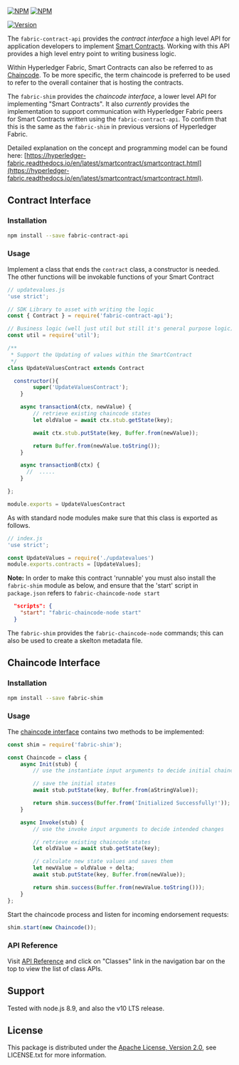 [![NPM](https://nodei.co/npm/fabric-contract-api.svg?downloads=true&downloadRank=true&stars=true)](https://nodei.co/npm/fabric-contract-api/)
[![NPM](https://nodei.co/npm/fabric-shim.svg?downloads=true&downloadRank=true&stars=true)](https://nodei.co/npm/fabric-shim/)


[![Version](https://badge.fury.io/js/fabric-shim.svg)](http://badge.fury.io/js/fabric-shim)

The `fabric-contract-api` provides the *contract interface*  a high level API for application developers to implement [Smart Contracts](https://hyperledger-fabric.readthedocs.io/en/latest/glossary.html#smart-contract). Working with this API provides a high level entry point to writing business logic.

Within Hyperledger Fabric, Smart Contracts can also be referred to as [Chaincode](https://hyperledger-fabric.readthedocs.io/en/latest/glossary.html#chaincode).  To be more specific, the term chaincode is preferred to be used to refer to the overall container that is hosting the contracts.

The `fabric-shim` provides the *chaincode interface*, a lower level API for implementing "Smart Contracts". It also _currently_ provides the implementation to support communication with Hyperledger Fabric peers for Smart Contracts written using the `fabric-contract-api`.  To confirm that this is the same as the `fabric-shim` in previous versions of Hyperledger Fabric.

Detailed explanation on the concept and programming model can be found here: [https://hyperledger-fabric.readthedocs.io/en/latest/smartcontract/smartcontract.html](https://hyperledger-fabric.readthedocs.io/en/latest/smartcontract/smartcontract.html).

## Contract Interface

### Installation

```sh
npm install --save fabric-contract-api
```

### Usage

Implement a class that ends the `contract` class, a constructor is needed.
The other functions will be invokable functions of your Smart Contract

```javascript
// updatevalues.js
'use strict';

// SDK Library to asset with writing the logic
const { Contract } = require('fabric-contract-api');

// Business logic (well just util but still it's general purpose logic)
const util = require('util');

/**
 * Support the Updating of values within the SmartContract
 */
class UpdateValuesContract extends Contract

  constructor(){
	   	super('UpdateValuesContract');
	}

	async transactionA(ctx, newValue) {
		// retrieve existing chaincode states
		let oldValue = await ctx.stub.getState(key);

		await ctx.stub.putState(key, Buffer.from(newValue));

		return Buffer.from(newValue.toString());
	}

	async transactionB(ctx) {
	  //  .....
	}

};

module.exports = UpdateValuesContract
```

As with standard node modules make sure that this class is exported as follows.
```javascript
// index.js
'use strict';

const UpdateValues = require('./updatevalues')
module.exports.contracts = [UpdateValues];
```

**Note:** In order to make this contract 'runnable' you must also install the `fabric-shim` module as below, and ensure that the 'start' script in `package.json` refers to `fabric-chaincode-node start`

```json
  "scripts": {
   	"start": "fabric-chaincode-node start"
  }
```

The `fabric-shim` provides the `fabric-chaincode-node` commands; this can also be used to create a skelton metadata file. 

## Chaincode Interface

### Installation
```sh
npm install --save fabric-shim
```

### Usage
The [chaincode interface](https://hyperledger.github.io/fabric-chaincode-node/master/api/fabric-shim.ChaincodeInterface.html) contains two methods to be implemented:
```javascript
const shim = require('fabric-shim');

const Chaincode = class {
	async Init(stub) {
		// use the instantiate input arguments to decide initial chaincode state values

		// save the initial states
		await stub.putState(key, Buffer.from(aStringValue));

		return shim.success(Buffer.from('Initialized Successfully!'));
	}

	async Invoke(stub) {
		// use the invoke input arguments to decide intended changes

		// retrieve existing chaincode states
		let oldValue = await stub.getState(key);

		// calculate new state values and saves them
		let newValue = oldValue + delta;
		await stub.putState(key, Buffer.from(newValue));

		return shim.success(Buffer.from(newValue.toString()));
	}
};
```

Start the chaincode process and listen for incoming endorsement requests:
```javascript
shim.start(new Chaincode());
```

### API Reference
Visit [API Reference](https://hyperledger.github.io/fabric-chaincode-node/master/api/) and click on "Classes" link in the navigation bar on the top to view the list of class APIs.



## Support
Tested with node.js 8.9, and also the v10 LTS release.

## License

This package is distributed under the
[Apache License, Version 2.0](http://www.apache.org/licenses/LICENSE-2.0),
see LICENSE.txt for more information.
